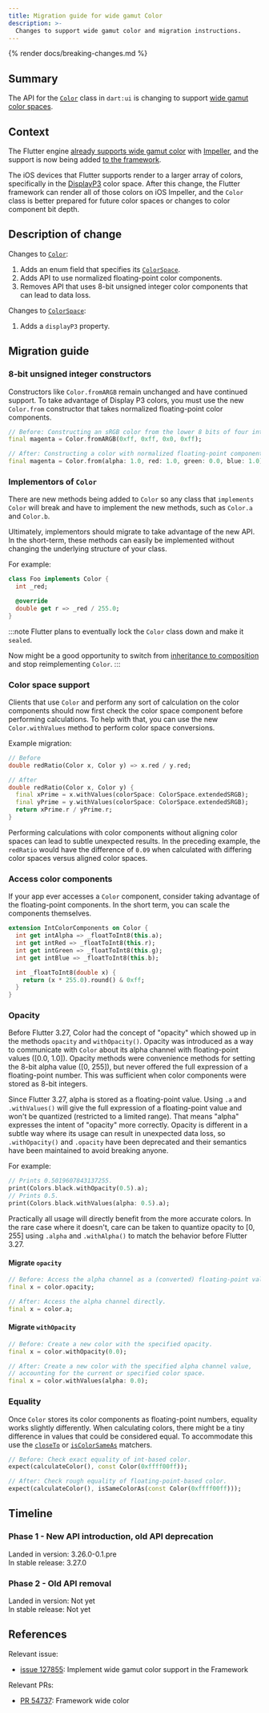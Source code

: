 ```yaml
---
title: Migration guide for wide gamut Color
description: >-
  Changes to support wide gamut color and migration instructions.
---
```


{% render docs/breaking-changes.md %}

## Summary

The API for the [`Color`][] class in `dart:ui` is changing to
support [wide gamut color spaces][].

## Context

The Flutter engine [already supports wide gamut color][] with [Impeller][], and
the support is now being added [to the framework][].

The iOS devices that Flutter supports render to a larger array of colors,
specifically in the [DisplayP3][] color space.
After this change, the Flutter framework can
render all of those colors on iOS Impeller, and
the `Color` class is better prepared for future color spaces or
changes to color component bit depth.

## Description of change

Changes to [`Color`][]:

 1. Adds an enum field that specifies its [`ColorSpace`][].
 1. Adds API to use normalized floating-point color components.
 1. Removes API that uses 8-bit unsigned integer color components that can
    lead to data loss.

Changes to [`ColorSpace`][]:

 1. Adds a `displayP3` property.

## Migration guide

### 8-bit unsigned integer constructors

Constructors like `Color.fromARGB` remain unchanged and have continued support.
To take advantage of Display P3 colors, you must use the new
`Color.from` constructor that takes normalized floating-point color components.

```dart
// Before: Constructing an sRGB color from the lower 8 bits of four integers.
final magenta = Color.fromARGB(0xff, 0xff, 0x0, 0xff);

// After: Constructing a color with normalized floating-point components.
final magenta = Color.from(alpha: 1.0, red: 1.0, green: 0.0, blue: 1.0);
```

### Implementors of `Color`

There are new methods being added to `Color` so
any class that `implements Color` will break and have to
implement the new methods, such as `Color.a` and `Color.b`.

Ultimately, implementors should migrate to take advantage of the new API.
In the short-term, these methods can easily be implemented without
changing the underlying structure of your class.

For example:

```dart
class Foo implements Color {
  int _red;

  @override
  double get r => _red / 255.0;
}
```

:::note
Flutter plans to eventually lock the `Color` class down and make it `sealed`.

Now might be a good opportunity to switch from [inheritance to composition][]
and stop reimplementing `Color`.
:::

### Color space support

Clients that use `Color` and perform any sort of calculation on
the color components should now first check the
color space component before performing calculations.
To help with that, you can use the new `Color.withValues` method to
perform color space conversions.

Example migration:

```dart
// Before
double redRatio(Color x, Color y) => x.red / y.red;

// After
double redRatio(Color x, Color y) {
  final xPrime = x.withValues(colorSpace: ColorSpace.extendedSRGB);
  final yPrime = y.withValues(colorSpace: ColorSpace.extendedSRGB);
  return xPrime.r / yPrime.r;
}
```

Performing calculations with color components without
aligning color spaces can lead to subtle unexpected results.
In the preceding example, the `redRatio` would have the difference of `0.09`
when calculated with differing color spaces versus aligned color spaces.

### Access color components

If your app ever accesses a `Color` component, consider
taking advantage of the floating-point components.
In the short term, you can scale the components themselves.

```dart
extension IntColorComponents on Color {
  int get intAlpha => _floatToInt8(this.a);
  int get intRed => _floatToInt8(this.r);
  int get intGreen => _floatToInt8(this.g);
  int get intBlue => _floatToInt8(this.b);

  int _floatToInt8(double x) {
    return (x * 255.0).round() & 0xff;
  }
}
```

### Opacity

Before Flutter 3.27, Color had the concept of "opacity" which showed up in the
methods `opacity` and `withOpacity()`. Opacity was introduced as a way to
communicate with `Color` about its alpha channel with floating-point values
([0.0, 1.0]). Opacity methods were convenience methods for setting the 8-bit
alpha value ([0, 255]), but never offered the full expression of a
floating-point number. This was sufficient when color components were stored as
8-bit integers.

Since Flutter 3.27, alpha is stored as a floating-point value. Using `.a` and
`.withValues()` will give the full expression of a floating-point value and
won't be quantized (restricted to a limited range). That means "alpha" expresses
the intent of "opacity" more correctly. Opacity is different in a subtle way
where its usage can result in unexpected data loss, so `.withOpacity()` and
`.opacity` have been deprecated and their semantics have been maintained to
avoid breaking anyone.

For example:

```dart
// Prints 0.5019607843137255.
print(Colors.black.withOpacity(0.5).a);
// Prints 0.5.
print(Colors.black.withValues(alpha: 0.5).a);
```

Practically all usage will directly benefit from the more accurate colors. In
the rare case where it doesn't, care can be taken to quantize opacity to [0,
255] using `.alpha` and `.withAlpha()` to match the behavior before Flutter
3.27.

<a id="opacity-migration" aria-hidden="true"></a>
#### Migrate `opacity`

```dart
// Before: Access the alpha channel as a (converted) floating-point value.
final x = color.opacity;

// After: Access the alpha channel directly.
final x = color.a;
```

<a id="withopacity-migration" aria-hidden="true"></a>
#### Migrate `withOpacity`

```dart
// Before: Create a new color with the specified opacity.
final x = color.withOpacity(0.0);

// After: Create a new color with the specified alpha channel value,
// accounting for the current or specified color space.
final x = color.withValues(alpha: 0.0);
```

### Equality

Once `Color` stores its color components as floating-point numbers,
equality works slightly differently.
When calculating colors, there might be a
tiny difference in values that could be considered equal.
To accommodate this use the [`closeTo`][] or [`isColorSameAs`][] matchers.

```dart
// Before: Check exact equality of int-based color.
expect(calculateColor(), const Color(0xffff00ff));

// After: Check rough equality of floating-point-based color.
expect(calculateColor(), isSameColorAs(const Color(0xffff00ff)));
```

## Timeline

### Phase 1 - New API introduction, old API deprecation

Landed in version: 3.26.0-0.1.pre<br>
In stable release: 3.27.0

### Phase 2 - Old API removal

Landed in version: Not yet<br>
In stable release: Not yet

## References

Relevant issue:

* [issue 127855][]: Implement wide gamut color support in the Framework

Relevant PRs:

* [PR 54737][]: Framework wide color

[`Color`]: {{site.api}}/flutter/dart-ui/Color-class.html
[already supports wide gamut color]: {{site.repo.flutter}}/issues/55092
[to the framework]: {{site.repo.flutter}}/issues/127855
[issue 127855]: {{site.repo.flutter}}/issues/127855
[`ColorSpace`]: {{site.api}}/flutter/dart-ui/ColorSpace.html
[PR 54737]: {{site.repo.engine}}/pull/54737
[DisplayP3]: https://en.wikipedia.org/wiki/DCI-P3
[Impeller]: {{site.api}}/perf/impeller
[wide gamut color spaces]: https://en.wikipedia.org/wiki/RGB_color_spaces
[inheritance to composition]: https://en.wikipedia.org/wiki/Composition_over_inheritance
[`closeTo`]: {{site.api}}/documentation/matcher/latest/matcher/closeTo.html
[`isColorSameAs`]: {{site.api}}/flutter/flutter_test/isSameColorAs.html
